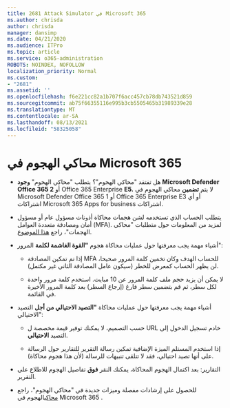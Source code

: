 ```yaml
---
title: 2681 Attack Simulator في Microsoft 365
ms.author: chrisda
author: chrisda
manager: dansimp
ms.date: 04/21/2020
ms.audience: ITPro
ms.topic: article
ms.service: o365-administration
ROBOTS: NOINDEX, NOFOLLOW
localization_priority: Normal
ms.custom:
- "2681"
ms.assetid: ''
ms.openlocfilehash: f6e221cc82a1b707f6acc457cb78db743521d859
ms.sourcegitcommit: ab75f66355116e995b3cb5505465b31989339e28
ms.translationtype: MT
ms.contentlocale: ar-SA
ms.lasthandoff: 08/13/2021
ms.locfileid: "58325058"
---
```

# <a name="attack-simulator-in-microsoft-365"></a>محاكي الهجوم في Microsoft 365

- هل تفتقد "محاكي الهجوم"؟ يتطلب "محاكي الهجوم" **وجود Microsoft Defender Office 365 2** أو Office 365 Enterprise **E5.** لا يتم **تضمين** محاكي الهجوم في Microsoft Defender Office 365 1 أو Office 365 Enterprise E3 أو أي اشتراكات Microsoft 365 Apps for business اشتراكات.

- يتطلب الحساب الذي تستخدمه لشن هجمات محاكاة أذونات مسؤول عام أو مسؤول أمان ومصادقة متعددة العوامل (MFA). لمزيد من المعلومات حول متطلبات "محاكي الهجمات"، راجع [هذا الموضوع](https://docs.microsoft.com/microsoft-365/security/office-365-security/attack-simulator).

- أشياء مهمة يجب معرفتها حول عمليات محاكاة هجوم **"القوة الغاشمة لكلمة** المرور":

  - إذا تم تمكين المصادقة MFA للحساب الهدف وكان تخمين كلمة المرور صحيحا، لن يظهر الحساب كمعرض للخطر (سيكون عامل المصادقة الثاني غير مكتمل).

  - لا يمكن أن يزيد حجم ملف كلمة المرور عن 10 مبايت. استخدم كلمة مرور واحدة لكل سطر، ثم قم بتضمين سطر فارغ (إرجاع السطر) بعد كلمة المرور الأخيرة في القائمة.

- أشياء مهمة يجب معرفتها حول عمليات محاكاة **"التصيد الاحتيالي من أجل** التصيد الاحتيالي":

  - حسب التصميم، لا يمكنك توفير قيمة مخصصة ل URL خادم تسجيل الدخول إلى التصيد **الاحتيالي**.

  - إذا استخدم المستلم [](https://docs.microsoft.com/microsoft-365/security/office-365-security/enable-the-report-message-add-in) الميزة الإضافية تمكين رسالة التقرير للتقارير حول الرسالة على أنها تصيد احتيالي، فقد لا تتلقى تنبيهات للرسالة (لأن هذا هجوم محاكاة).

- التقارير: بعد اكتمال الهجوم المحاكاة، يمكنك النقر **فوق** تفاصيل الهجوم للاطلاع على التقرير.

- للحصول على إرشادات مفصلة وميزات جديدة في "محاكي الهجوم"، راجع [محاكي](https://docs.microsoft.com/microsoft-365/security/office-365-security/attack-simulator)الهجوم في Microsoft 365 .
